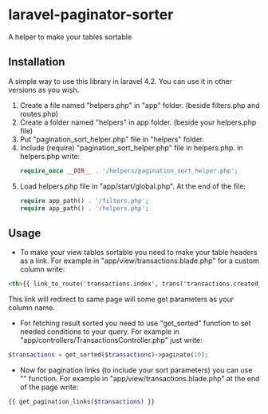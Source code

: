# laravel-paginator-sorter
A helper to make your tables sortable

## Installation
A simple way to use this library in laravel 4.2. You can use it in other versions as you wish.
1. Create a file named "helpers.php" in "app" folder. (beside filters.php and routes.php)
2. Create a folder named "helpers" in app folder. (beside your helpers.php file)
3. Put "pagination_sort_helper.php" file in "helpers" folder.
4. Include (require) "pagination_sort_helper.php" file in helpers.php.
	in helpers.php write:
	```php
	require_once __DIR__ . '/helpers/pagination_sort_helper.php';
	```
5. Load helpers.php file in "app/start/global.php". At the end of the file:
	```php
	require app_path() . '/filters.php';
	require app_path() . '/helpers.php';
	```
	
## Usage
* To make your view tables sortable you need to make your table headers as a link.
For example in "app/view/transactions.blade.php" for a custom column write:
```html
<th>{{ link_to_route('transactions.index', trans('transactions.created_at'), get_sort_url('created_at')) }}</th>
```
This link will redirect to same page will some get parameters as your column name.
* For fetching result sorted you need to use "get_sorted" function to set needed conditions to your query.
For example in "app/controllers/TransactionsController.php" just write:
```php
$transactions = get_sorted($transactions)->paginate(10);
```
* Now for pagination links (to include your sort parameters) you can use "" function.
For example in "app/view/transactions.blade.php" at the end of the page write:
```php
{{ get_pagination_links($transactions) }}
```